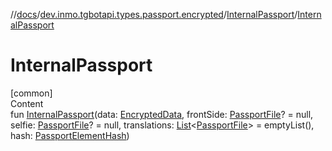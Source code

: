 //[docs](../../../index.md)/[dev.inmo.tgbotapi.types.passport.encrypted](../index.md)/[InternalPassport](index.md)/[InternalPassport](-internal-passport.md)



# InternalPassport  
[common]  
Content  
fun [InternalPassport](-internal-passport.md)(data: [EncryptedData](../../dev.inmo.tgbotapi.types.passport.credentials/index.md#%5Bdev.inmo.tgbotapi.types.passport.credentials%2FEncryptedData%2F%2F%2FPointingToDeclaration%2F%5D%2FClasslikes%2F625018081), frontSide: [PassportFile](../-passport-file/index.md)? = null, selfie: [PassportFile](../-passport-file/index.md)? = null, translations: [List](https://kotlinlang.org/api/latest/jvm/stdlib/kotlin.collections/-list/index.html)<[PassportFile](../-passport-file/index.md)> = emptyList(), hash: [PassportElementHash](../../dev.inmo.tgbotapi.types.passport.encrypted.abstracts/index.md#%5Bdev.inmo.tgbotapi.types.passport.encrypted.abstracts%2FPassportElementHash%2F%2F%2FPointingToDeclaration%2F%5D%2FClasslikes%2F625018081))  



